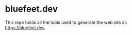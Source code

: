 # bluefeet.dev

This repo holds all the tools used to generate the web site at: https://bluefeet.dev
